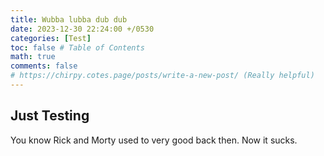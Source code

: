 ```yaml
---
title: Wubba lubba dub dub
date: 2023-12-30 22:24:00 +/0530
categories: [Test]
toc: false # Table of Contents
math: true
comments: false
# https://chirpy.cotes.page/posts/write-a-new-post/ (Really helpful)
---
```


## Just Testing
You know Rick and Morty used to very good back then. Now it sucks.